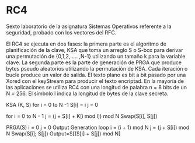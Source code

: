 RC4
===

Sexto laboratorio de la asignatura Sistemas Operativos referente a la seguridad, probado con los vectores del RFC.

El RC4 se ejecuta en dos fases: la primera parte es el algoritmo de planificación de la clave, KSA que toma un arreglo S o S-box para derivar una permutación de {0,1,2,..... ,N-1} utilizando un tamaño k para la variable clave. La segunda parte es la parte de generación de PRGA que produce bytes pseudo aleatorios  utilizando la permutación de KSA. Cada iteración o bucle produce un valor de salida. El texto plano es bit a bit pasado por una Xored con el keyStream para producir el texto encriptad.
En la mayoría de las aplicaciones se utiliza RC4 con una longitud de palabra n = 8 bits de un N = 256. El símbolo l indica la longitud de bytes de la clave secreta.


KSA (K, S)
for i = 0 to N -1
S[i] = i
j = 0

for i = 0 to N - 1
j = (j + S[i] + K[i mod l]) mod N
Swap(S[i], S[j])


PRGA(S)
i = 0
j = 0
Output Generation loop
i = (i + 1) mod N
j = (j + S[i]) mod N
Swap(S[i]; S[j])
Output=S[(S[i] + S[j]) mod N] 

